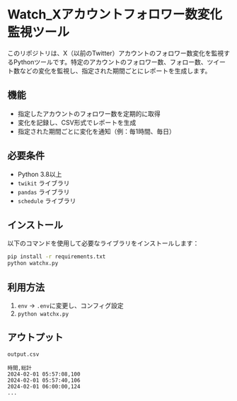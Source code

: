 # Watch_Xアカウントフォロワー数変化監視ツール

このリポジトリは、X（以前のTwitter）アカウントのフォロワー数変化を監視するPythonツールです。特定のアカウントのフォロワー数、フォロー数、ツイート数などの変化を監視し、指定された期間ごとにレポートを生成します。

## 機能

- 指定したアカウントのフォロワー数を定期的に取得
- 変化を記録し、CSV形式でレポートを生成
- 指定された期間ごとに変化を通知（例：毎1時間、毎日）

## 必要条件

- Python 3.8以上
- `twikit` ライブラリ
- `pandas` ライブラリ
- `schedule` ライブラリ

## インストール

以下のコマンドを使用して必要なライブラリをインストールします：

```bash
pip install -r requirements.txt
python watchx.py
```

## 利用方法
1. `env` → `.env`に変更し、コンフィグ設定  
2. `python watchx.py`


## アウトプット
`output.csv`  
```
時間,総計
2024-02-01 05:57:08,100
2024-02-01 05:57:40,106
2024-02-01 06:00:00,124
...
```
